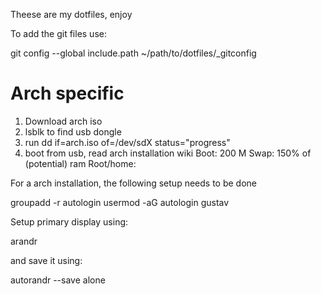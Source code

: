 Theese are my dotfiles, enjoy

To add the git files use:

  git config --global include.path ~/path/to/dotfiles/_gitconfig

# Arch specific

1. Download arch iso
2. lsblk to find usb dongle
3. run dd if=arch.iso of=/dev/sdX status="progress"
4. boot from usb, read arch installation wiki
Boot: 200 M
Swap: 150% of (potential) ram
Root/home: 

For a arch installation, the following setup needs to be done

  groupadd -r autologin
  usermod -aG autologin gustav

Setup primary display using:

  arandr

and save it using:

  autorandr --save alone

